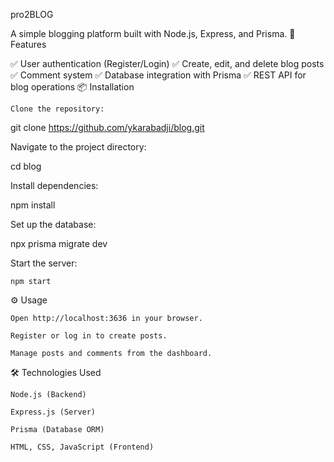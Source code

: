 pro2BLOG

A simple blogging platform built with Node.js, Express, and Prisma.
📌 Features

✅ User authentication (Register/Login)
✅ Create, edit, and delete blog posts
✅ Comment system
✅ Database integration with Prisma
✅ REST API for blog operations
📦 Installation

    Clone the repository:

git clone https://github.com/ykarabadji/blog.git

Navigate to the project directory:

cd blog

Install dependencies:

npm install

Set up the database:

npx prisma migrate dev

Start the server:

    npm start

⚙️ Usage

    Open http://localhost:3636 in your browser.

    Register or log in to create posts.

    Manage posts and comments from the dashboard.

🛠️ Technologies Used

    Node.js (Backend)

    Express.js (Server)

    Prisma (Database ORM)

    HTML, CSS, JavaScript (Frontend)


